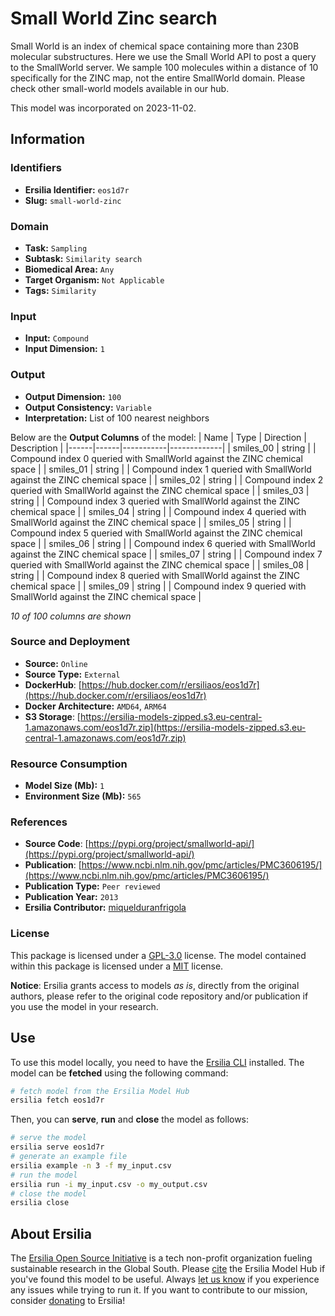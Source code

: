 # Small World Zinc search

Small World is an index of chemical space containing more than 230B molecular substructures. Here we use the Small World API to post a query to the SmallWorld server. We sample 100 molecules within a distance of 10 specifically for the ZINC map, not the entire SmallWorld domain. Please check other small-world models available in our hub.

This model was incorporated on 2023-11-02.

## Information
### Identifiers
- **Ersilia Identifier:** `eos1d7r`
- **Slug:** `small-world-zinc`

### Domain
- **Task:** `Sampling`
- **Subtask:** `Similarity search`
- **Biomedical Area:** `Any`
- **Target Organism:** `Not Applicable`
- **Tags:** `Similarity`

### Input
- **Input:** `Compound`
- **Input Dimension:** `1`

### Output
- **Output Dimension:** `100`
- **Output Consistency:** `Variable`
- **Interpretation:** List of 100 nearest neighbors

Below are the **Output Columns** of the model:
| Name | Type | Direction | Description |
|------|------|-----------|-------------|
| smiles_00 | string |  | Compound index 0 queried with SmallWorld against the ZINC chemical space |
| smiles_01 | string |  | Compound index 1 queried with SmallWorld against the ZINC chemical space |
| smiles_02 | string |  | Compound index 2 queried with SmallWorld against the ZINC chemical space |
| smiles_03 | string |  | Compound index 3 queried with SmallWorld against the ZINC chemical space |
| smiles_04 | string |  | Compound index 4 queried with SmallWorld against the ZINC chemical space |
| smiles_05 | string |  | Compound index 5 queried with SmallWorld against the ZINC chemical space |
| smiles_06 | string |  | Compound index 6 queried with SmallWorld against the ZINC chemical space |
| smiles_07 | string |  | Compound index 7 queried with SmallWorld against the ZINC chemical space |
| smiles_08 | string |  | Compound index 8 queried with SmallWorld against the ZINC chemical space |
| smiles_09 | string |  | Compound index 9 queried with SmallWorld against the ZINC chemical space |

_10 of 100 columns are shown_
### Source and Deployment
- **Source:** `Online`
- **Source Type:** `External`
- **DockerHub**: [https://hub.docker.com/r/ersiliaos/eos1d7r](https://hub.docker.com/r/ersiliaos/eos1d7r)
- **Docker Architecture:** `AMD64`, `ARM64`
- **S3 Storage**: [https://ersilia-models-zipped.s3.eu-central-1.amazonaws.com/eos1d7r.zip](https://ersilia-models-zipped.s3.eu-central-1.amazonaws.com/eos1d7r.zip)

### Resource Consumption
- **Model Size (Mb):** `1`
- **Environment Size (Mb):** `565`


### References
- **Source Code**: [https://pypi.org/project/smallworld-api/](https://pypi.org/project/smallworld-api/)
- **Publication**: [https://www.ncbi.nlm.nih.gov/pmc/articles/PMC3606195/](https://www.ncbi.nlm.nih.gov/pmc/articles/PMC3606195/)
- **Publication Type:** `Peer reviewed`
- **Publication Year:** `2013`
- **Ersilia Contributor:** [miquelduranfrigola](https://github.com/miquelduranfrigola)

### License
This package is licensed under a [GPL-3.0](https://github.com/ersilia-os/ersilia/blob/master/LICENSE) license. The model contained within this package is licensed under a [MIT](LICENSE) license.

**Notice**: Ersilia grants access to models _as is_, directly from the original authors, please refer to the original code repository and/or publication if you use the model in your research.


## Use
To use this model locally, you need to have the [Ersilia CLI](https://github.com/ersilia-os/ersilia) installed.
The model can be **fetched** using the following command:
```bash
# fetch model from the Ersilia Model Hub
ersilia fetch eos1d7r
```
Then, you can **serve**, **run** and **close** the model as follows:
```bash
# serve the model
ersilia serve eos1d7r
# generate an example file
ersilia example -n 3 -f my_input.csv
# run the model
ersilia run -i my_input.csv -o my_output.csv
# close the model
ersilia close
```

## About Ersilia
The [Ersilia Open Source Initiative](https://ersilia.io) is a tech non-profit organization fueling sustainable research in the Global South.
Please [cite](https://github.com/ersilia-os/ersilia/blob/master/CITATION.cff) the Ersilia Model Hub if you've found this model to be useful. Always [let us know](https://github.com/ersilia-os/ersilia/issues) if you experience any issues while trying to run it.
If you want to contribute to our mission, consider [donating](https://www.ersilia.io/donate) to Ersilia!
